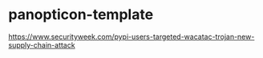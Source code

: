 # panopticon-template

https://www.securityweek.com/pypi-users-targeted-wacatac-trojan-new-supply-chain-attack
